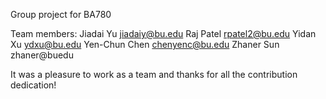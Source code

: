 Group project for BA780

Team members:
Jiadai Yu jiadaiy@bu.edu
Raj Patel rpatel2@bu.edu
Yidan Xu ydxu@bu.edu
Yen-Chun Chen chenyenc@bu.edu
Zhaner Sun zhaner@buedu

It was a pleasure to work as a team and thanks for all the contribution dedication!
